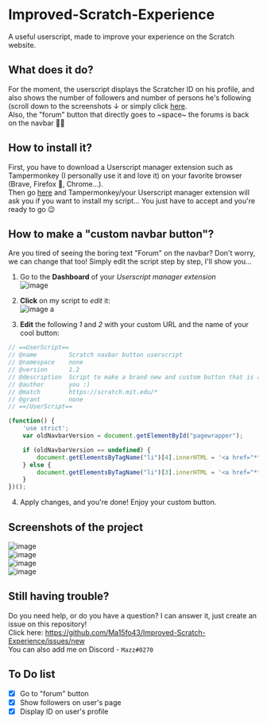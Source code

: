 # Improved-Scratch-Experience
A useful userscript, made to improve your experience on the Scratch website.

## What does it do?
For the moment, the userscript displays the Scratcher ID on his profile, and also shows the number of followers and number of persons he's following (scroll down to the screenshots ↓ or simply click [here](https://github.com/Ma15fo43/Improved-Scratch-Experience/tree/master#screenshots-of-the-project).<br>
Also, the "forum" button that directly goes to ~space~ the forums is back on the navbar 👌🏻

## How to install it?
First, you have to download a Userscript manager extension such as Tampermonkey (I personally use it and love it) on your favorite browser (Brave, Firefox 🦊, Chrome...). <br>
Then go [here](https://github.com/Ma15fo43/improved-scratch-experience/raw/master/userscript.user.js) and Tampermonkey/your Userscript manager extension will ask you if you want to install my script... You just have to accept and you're ready to go 😉

## How to make a "custom navbar button"?
Are you tired of seeing the boring text "Forum" on the navbar? Don't worry, we can change that too! Simply edit the script step by step, I'll show you...

1. Go to the **Dashboard** of your *Userscript manager extension*<br>
![image](https://user-images.githubusercontent.com/37367577/74733969-c805bc80-524d-11ea-9c9c-684a27bbe1bd.png)

2. **Click** on my script to *edit* it:<br>
![image](https://user-images.githubusercontent.com/37367577/74734410-c5579700-524e-11ea-933e-7bdc1969b783.png)
a
3. **Edit** the following *1* and *2* with your custom URL and the name of your cool button:
```js
// ==UserScript==
// @name         Scratch navbar button userscript
// @namespace    none
// @version      1.2
// @description  Script to make a brand new and custom button that is appearing on the Scratch website navbar.
// @author       you :)
// @match        https://scratch.mit.edu/*
// @grant        none
// ==/UserScript==

(function() {
    'use strict';
    var oldNavbarVersion = document.getElementById("pagewrapper");

    if (oldNavbarVersion == undefined) {
        document.getElementsByTagName("li")[4].innerHTML = '<a href="**1- CUSTOM URL**">**2- CUSTOM NAME**</a>';
    } else {
        document.getElementsByTagName("li")[3].innerHTML = '<a href="**1- CUSTOM URL**">**2- CUSTOM NAME**</a>';
    }
})();
```
4. Apply changes, and you're done! Enjoy your custom button.

## Screenshots of the project
![image](https://user-images.githubusercontent.com/37367577/74733499-be2f8980-524c-11ea-8793-1264909b79fd.png)<br>
![image](https://user-images.githubusercontent.com/37367577/74733566-dd2e1b80-524c-11ea-9544-9acae76cccea.png)<br>
![image](https://user-images.githubusercontent.com/37367577/74861334-7858eb00-534a-11ea-99fd-f662813125e6.png) <br>
![image](https://user-images.githubusercontent.com/37367577/74861390-8d357e80-534a-11ea-8f5f-dea44c76ff88.png)

## Still having trouble?
Do you need help, or do you have a question? I can answer it, just create an issue on this repository! <br>
Click here: https://github.com/Ma15fo43/Improved-Scratch-Experience/issues/new <br>
You can also add me on Discord - <code>Mazz#0270</code>

## To Do list
- [x] Go to "forum" button
- [x] Show followers on user's page
- [x] Display ID on user's profile
